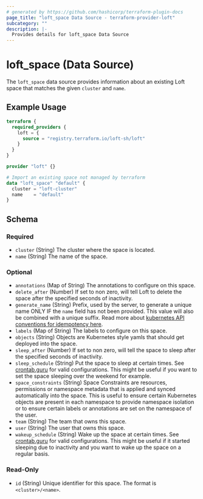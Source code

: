 ```yaml
---
# generated by https://github.com/hashicorp/terraform-plugin-docs
page_title: "loft_space Data Source - terraform-provider-loft"
subcategory: ""
description: |-
  Provides details for loft_space Data Source
---
```


# loft_space (Data Source)

The `loft_space` data source provides information about an existing Loft space that matches the given `cluster` and `name`.

## Example Usage

```terraform
terraform {
  required_providers {
    loft = {
      source = "registry.terraform.io/loft-sh/loft"
    }
  }
}

provider "loft" {}

# Import an existing space not managed by terraform
data "loft_space" "default" {
  cluster = "loft-cluster"
  name    = "default"
}
```

<!-- schema generated by tfplugindocs -->
## Schema

### Required

- `cluster` (String) The cluster where the space is located.
- `name` (String) The name of the space.

### Optional

- `annotations` (Map of String) The annotations to configure on this space.
- `delete_after` (Number) If set to non zero, will tell Loft to delete the space after the specified seconds of inactivity.
- `generate_name` (String) Prefix, used by the server, to generate a unique name ONLY IF the `name` field has not been provided. This value will also be combined with a unique suffix. Read more about [kubernetes API conventions for idempotency here](https://github.com/kubernetes/community/blob/master/contributors/devel/sig-architecture/api-conventions.md#idempotency).
- `labels` (Map of String) The labels to configure on this space.
- `objects` (String) Objects are Kubernetes style yamls that should get deployed into the space.
- `sleep_after` (Number) If set to non zero, will tell the space to sleep after the specified seconds of inactivity.
- `sleep_schedule` (String) Put the space to sleep at certain times. See [crontab.guru](https://crontab.guru/) for valid configurations. This might be useful if you want to set the space sleeping over the weekend for example.
- `space_constraints` (String) Space Constraints are resources, permissions or namespace metadata that is applied and synced automatically into the space. This is useful to ensure certain Kubernetes objects are present in each namespace to provide namespace isolation or to ensure certain labels or annotations are set on the namespace of the user.
- `team` (String) The team that owns this space.
- `user` (String) The user that owns this space.
- `wakeup_schedule` (String) Wake up the space at certain times. See [crontab.guru](https://crontab.guru/) for valid configurations. This might be useful if it started sleeping due to inactivity and you want to wake up the space on a regular basis.

### Read-Only

- `id` (String) Unique identifier for this space. The format is `<cluster>/<name>`.


